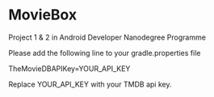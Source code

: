 # MovieBox
Project 1 &amp; 2 in Android Developer Nanodegree Programme

Please add the following line to your gradle.properties file

TheMovieDBAPIKey=YOUR_API_KEY

Replace YOUR_API_KEY with your TMDB api key.
